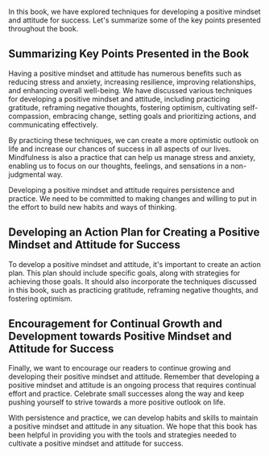 
In this book, we have explored techniques for developing a positive mindset and attitude for success. Let's summarize some of the key points presented throughout the book.

Summarizing Key Points Presented in the Book
--------------------------------------------

Having a positive mindset and attitude has numerous benefits such as reducing stress and anxiety, increasing resilience, improving relationships, and enhancing overall well-being. We have discussed various techniques for developing a positive mindset and attitude, including practicing gratitude, reframing negative thoughts, fostering optimism, cultivating self-compassion, embracing change, setting goals and prioritizing actions, and communicating effectively.

By practicing these techniques, we can create a more optimistic outlook on life and increase our chances of success in all aspects of our lives. Mindfulness is also a practice that can help us manage stress and anxiety, enabling us to focus on our thoughts, feelings, and sensations in a non-judgmental way.

Developing a positive mindset and attitude requires persistence and practice. We need to be committed to making changes and willing to put in the effort to build new habits and ways of thinking.

Developing an Action Plan for Creating a Positive Mindset and Attitude for Success
----------------------------------------------------------------------------------

To develop a positive mindset and attitude, it's important to create an action plan. This plan should include specific goals, along with strategies for achieving those goals. It should also incorporate the techniques discussed in this book, such as practicing gratitude, reframing negative thoughts, and fostering optimism.

Encouragement for Continual Growth and Development towards Positive Mindset and Attitude for Success
----------------------------------------------------------------------------------------------------

Finally, we want to encourage our readers to continue growing and developing their positive mindset and attitude. Remember that developing a positive mindset and attitude is an ongoing process that requires continual effort and practice. Celebrate small successes along the way and keep pushing yourself to strive towards a more positive outlook on life.

With persistence and practice, we can develop habits and skills to maintain a positive mindset and attitude in any situation. We hope that this book has been helpful in providing you with the tools and strategies needed to cultivate a positive mindset and attitude for success.